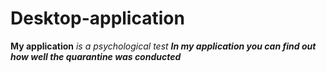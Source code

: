# Desktop-application
**My application** *is a psychological test*
***In my application you can find out how well the quarantine was conducted***
